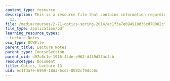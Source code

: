 ```yaml
---
content_type: resource
description: This is a resource file that contains information regarding optics lecture
  13.
file: /media/courses/2-71-optics-spring-2014/ec1f3a7e694918d36cd70082cf9dcc6c_MIT2_71S14_lec13_notes.pdf
file_type: application/pdf
learning_resource_types:
- Lecture Notes
ocw_type: OCWFile
parent_title: Lecture Notes
parent_type: CourseSection
parent_uid: d97c0c1e-1916-45de-e962-d439d27acfcb
resourcetype: Document
title: Optics, Lecture 13
uid: ec1f3a7e-6949-18d3-6cd7-0082cf9dcc6c
---
```

